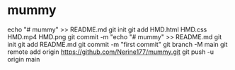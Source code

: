 # mummy
echo "# mummy" >> README.md
git init
git add HMD.html HMD.css HMD.mp4 HMD.png
git commit -m "echo "# mummy" >> README.md
git init
git add README.md
git commit -m "first commit"
git branch -M main
git remote add origin https://github.com/Nerine177/mummy.git
git push -u origin main

